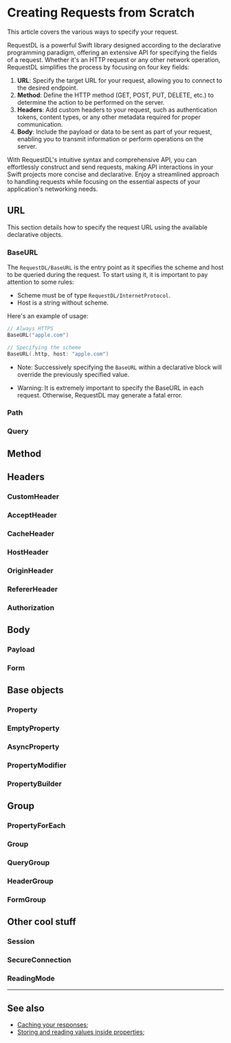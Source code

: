 # Creating Requests from Scratch

This article covers the various ways to specify your request.

RequestDL is a powerful Swift library designed according to the declarative programming paradigm, offering an extensive API for specifying the fields of a request. Whether it's an HTTP request or any other network operation, RequestDL simplifies the process by focusing on four key fields:

1. **URL**: Specify the target URL for your request, allowing you to connect to the desired endpoint.
2. **Method**: Define the HTTP method (GET, POST, PUT, DELETE, etc.) to determine the action to be performed on the server.
3. **Headers**: Add custom headers to your request, such as authentication tokens, content types, or any other metadata required for proper communication.
4. **Body**: Include the payload or data to be sent as part of your request, enabling you to transmit information or perform operations on the server.

With RequestDL's intuitive syntax and comprehensive API, you can effortlessly construct and send requests, making API interactions in your Swift projects more concise and declarative. Enjoy a streamlined approach to handling requests while focusing on the essential aspects of your application's networking needs.

## URL

This section details how to specify the request URL using the available declarative objects.

### BaseURL

The ``RequestDL/BaseURL`` is the entry point as it specifies the scheme and host to be queried during the request. To start using it, it is important to pay attention to some rules:

- Scheme must be of type ``RequestDL/InternetProtocol``.
- Host is a string without scheme.

Here's an example of usage:

```swift
// Always HTTPS
BaseURL("apple.com")

// Specifying the scheme
BaseURL(.http, host: "apple.com")
```

- Note: Successively specifying the `BaseURL` within a declarative block will override the previously specified value.

- Warning: It is extremely important to specify the BaseURL in each request. Otherwise, RequestDL may generate a fatal error.

### Path

### Query

## Method

## Headers

### CustomHeader

### AcceptHeader

### CacheHeader

### HostHeader

### OriginHeader

### RefererHeader

### Authorization

## Body

### Payload

### Form

## Base objects 

### Property

### EmptyProperty

### AsyncProperty

### PropertyModifier

### PropertyBuilder

## Group

### PropertyForEach

### Group

### QueryGroup

### HeaderGroup

### FormGroup

## Other cool stuff

### Session

### SecureConnection

### ReadingMode

---

## See also

- [Caching your responses](<doc:Cache-Support>);
- [Storing and reading values inside properties](<doc:Property-State>);
